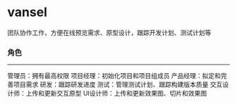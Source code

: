 # vansel
团队协作工作，方便在线预览需求、原型设计，跟踪开发计划、测试计划等

### 角色
--------------
管理员：拥有最高权限
项目经理：初始化项目和项目组成员
产品经理：拟定和完善项目需求
研发：跟踪研发进度
测试：管理测试计划、跟踪构建版本质量
交互设计师：上传和更新交互原型
UI设计师：上传和更新效果图、切片和效果图